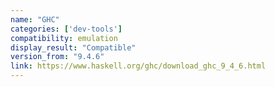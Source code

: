 ```yaml
---
name: "GHC"
categories: ['dev-tools']
compatibility: emulation
display_result: "Compatible"
version_from: "9.4.6"
link: https://www.haskell.org/ghc/download_ghc_9_4_6.html
---
```


